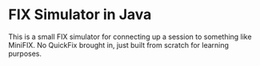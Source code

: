 # FIX Simulator in Java

This is a small FIX simulator for connecting up a session to something like MiniFIX. No QuickFix brought in, just built from scratch for learning purposes.
